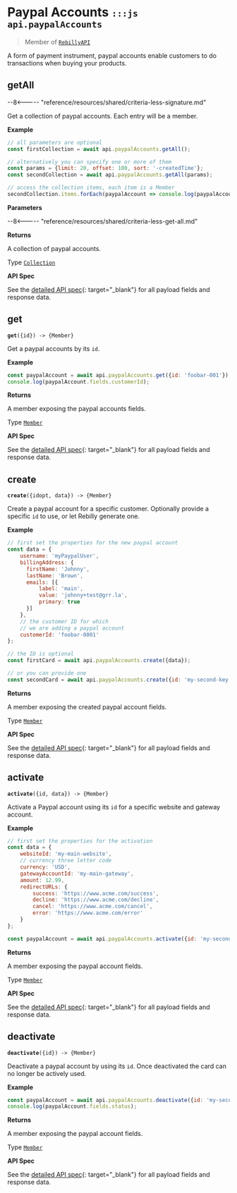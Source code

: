 # Paypal Accounts <small>`:::js api.paypalAccounts`</small>

> Member of [`RebillyAPI`][goto-rebillyapi]

A form of payment instrument, paypal accounts enable customers to do transactions when buying your products.



## getAll

--8<----- "reference/resources/shared/criteria-less-signature.md"

Get a collection of paypal accounts. Each entry will be a member.


**Example**

```js
// all parameters are optional
const firstCollection = await api.paypalAccounts.getAll();

// alternatively you can specify one or more of them
const params = {limit: 20, offset: 100, sort: '-createdTime'}; 
const secondCollection = await api.paypalAccounts.getAll(params);

// access the collection items, each item is a Member
secondCollection.items.forEach(paypalAccount => console.log(paypalAccount.fields.customerId));
```

**Parameters**


--8<----- "reference/resources/shared/criteria-less-get-all.md"


**Returns**

A collection of paypal accounts.

Type [`Collection`][goto-collection]


**API Spec**

See the [detailed API spec][1]{: target="_blank"} for all payload fields and response data.

## get
<div class="method"><code><strong>get</strong>({<span class="prop">id</span>}) -> <span class="return">{Member}</span></code></div>

Get a paypal accounts by its `id`.


**Example**

```js
const paypalAccount = await api.paypalAccounts.get({id: 'foobar-001'});
console.log(paypalAccount.fields.customerId);
```


**Returns**

A member exposing the paypal accounts fields.

Type [`Member`][goto-member]


**API Spec**

See the [detailed API spec][2]{: target="_blank"} for all payload fields and response data.

## create
<div class="method"><code><strong>create</strong>({<span class="prop">id</span><span class="optional" title="optional">opt</span>, <span class="prop">data</span>}) -> <span class="return">{Member}</span></code></div>

Create a paypal account for a specific customer. Optionally provide a specific `id` to use, or let Rebilly generate one. 


**Example**

```js
// first set the properties for the new paypal account
const data = {
    username: 'myPaypalUser',
    billingAddress: {
      firstName: 'Johnny',
      lastName: 'Brown',
      emails: [{
          label: 'main',
          value: 'johnny+test@grr.la',
          primary: true
      }]  
    },
    // the customer ID for which
    // we are adding a paypal account
    customerId: 'foobar-0001'
};

// the ID is optional
const firstCard = await api.paypalAccounts.create({data});

// or you can provide one
const secondCard = await api.paypalAccounts.create({id: 'my-second-key', data});
```


**Returns**

A member exposing the created paypal account fields.

Type [`Member`][goto-member]


**API Spec**

See the [detailed API spec][3]{: target="_blank"} for all payload fields and response data.

## activate
<div class="method"><code><strong>activate</strong>({<span class="prop">id</span>, <span class="prop">data</span>}) -> <span class="return">{Member}</span></code></div>

Activate a Paypal account using its `id` for a specific website and gateway account.  

**Example**

```js
// first set the properties for the activation
const data = {
    websiteId: 'my-main-website',
    // currency three letter code
    currency: 'USD',
    gatewayAccountId: 'my-main-gateway',
    amount: 12.99,
    redirectURLs: {
        success: 'https://www.acme.com/success',
        decline: 'https://www.acme.com/decline',
        cancel: 'https://www.acme.com/cancel',
        error: 'https://www.acme.com/error'
    }
};

const paypalAccount = await api.paypalAccounts.activate({id: 'my-second-key', data});
```


**Returns**

A member exposing the paypal account fields.

Type [`Member`][goto-member]


**API Spec**

See the [detailed API spec][4]{: target="_blank"} for all payload fields and response data.

## deactivate
<div class="method"><code><strong>deactivate</strong>({<span class="prop">id</span>}) -> <span class="return">{Member}</span></code></div>

Deactivate a paypal account by using its `id`. Once deactivated the card can no longer be actively used.  


**Example**

```js
const paypalAccount = await api.paypalAccounts.deactivate({id: 'my-second-key'});
console.log(paypalAccount.fields.status);
```


**Returns**

A member exposing the paypal account fields.

Type [`Member`][goto-member]


**API Spec**

See the [detailed API spec][5]{: target="_blank"} for all payload fields and response data.



[goto-rebillyapi]: ../rebilly-api
[goto-collection]: ../types/collection
[goto-member]: ../types/member
[goto-events]: ./events
[1]: https://rebilly.github.io/RebillyAPI/#tag/PayPal-Accounts/paths/~1paypal-accounts/get
[2]: https://rebilly.github.io/RebillyAPI/#tag/PayPal-Accounts/paths/~1paypal-accounts~1{id}/get
[3]: https://rebilly.github.io/RebillyAPI/#tag/PayPal-Accounts/paths/~1paypal-accounts~1{id}/put
[4]: https://rebilly.github.io/RebillyAPI/#tag/PayPal-Accounts/paths/~1paypal-accounts~1{id}~1activation/post
[5]: https://rebilly.github.io/RebillyAPI/#tag/PayPal-Accounts/paths/~1paypal-accounts~1{id}~1deactivation/post
